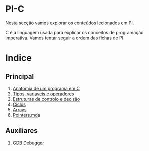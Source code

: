 # PI-C
Nesta secção vamos explorar os conteúdos lecionados em PI.

C é a linguagem usada para explicar os conceitos de programação imperativa.
Vamos tentar seguir a ordem das fichas de PI.

# Indice

## Principal
 1. [Anatomia de um programa em C](./Anatomia_de_um_programa_em_C.md)
 2. [Tipos, variaveis e operadores](./Tipos_vars_operadores.md)
 3. [Estruturas de controlo e decisão](./Estruturas_de_controlo_decisao.md)
 4. [Ciclos](./Ciclos.md)
 5. [Arrays](./Arrays.md)
 6. [Pointers.md](./Pointers.md)a

## Auxiliares
 1. [GDB Debugger](./GDB.md)
